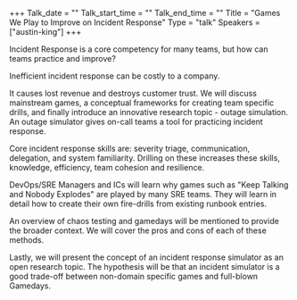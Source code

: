 +++
Talk_date = ""
Talk_start_time = ""
Talk_end_time = ""
Title = "Games We Play to Improve on Incident Response"
Type = "talk"
Speakers = ["austin-king"]
+++

Incident Response is a core competency for many teams, but how can teams practice and improve? 

Inefficient incident response can be costly to a company. 

It causes lost revenue and destroys customer trust. We will discuss mainstream games, a conceptual frameworks for creating team specific drills, and finally introduce an innovative research topic - outage simulation. An outage simulator gives on-call teams a tool for practicing incident response. 

Core incident response skills are: severity triage, communication, delegation, and system familiarity. Drilling on these increases these skills, knowledge, efficiency, team cohesion and resilience. 

DevOps/SRE Managers and ICs will learn why games such as "Keep Talking and Nobody Explodes" are played by many SRE teams. They will learn in detail how to create their own fire-drills from existing runbook entries. 

An overview of chaos testing and gamedays will be mentioned to provide the broader context. We will cover the pros and cons of each of these methods. 

Lastly, we will present the concept of an incident response simulator as an open research topic. The hypothesis will be that an incident simulator is a good trade-off between non-domain specific games and full-blown Gamedays. 
